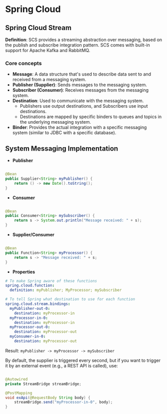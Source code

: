 # Spring Cloud

## Spring Cloud Stream

**Definition**: SCS provides a streaming abstraction over messaging, based on the publish and subscribe integration
pattern. SCS comes with built-in support for Apache Kafka and RabbitMQ.

### Core concepts

- **Message**: A data structure that's used to describe data sent to and received from a messaging system.
- **Publisher (Supplier)**: Sends messages to the messaging system.
- **Subscriber (Consumer)**: Receives messages from the messaging system.
- **Destination**: Used to communicate with the messaging system.
    - Publishers use output destinations, and Subscribers use input destinations.
    - Destinations are mapped by specific binders to queues and topics in the underlying messaging system.
- **Binder**: Provides the actual integration with a specific messaging system (similar to JDBC with a specific
  database).

## System Messaging Implementation

- **Publisher**

```java

@Bean
public Supplier<String> myPublisher() {
    return () -> new Date().toString();
}
```

- **Consumer**

```java

@Bean
public Consumer<String> mySubscriber() {
    return s -> System.out.println("Message received: " + s);
}
```

- **Supplier/Consumer**

```java

@Bean
public Function<String> myProcessor() {
    return s -> "Message received: " + s;
}
```

- **Properties**

```yaml
# To make Spring aware of these functions
spring.cloud.function:
  definition: myPublisher; MyProcessor; mySubscriber

# To tell Spring what destination to use for each function
spring.cloud.stream.bindings:
  myPublisher-out-0:
    destination: myProcessor-in
  myProcessor-in-0:
    destination: myProcessor-in
  myProcessor-out-0:
    destination: myProcessor-out
  myConsumer-in-0:
    destination: myProcessor-out
```

Result: `myPublisher -> myProcessor -> mySubscriber`

By default, the supplier is triggered every second, but if you want to trigger it by an external event (e.g., a REST API
is called), use:

```java

@Autowired
private StreamBridge streamBridge;

@PostMapping
void exApi(@RequestBody String body) {
    streamBridge.send("myProcessor-in-0", body);
}
```